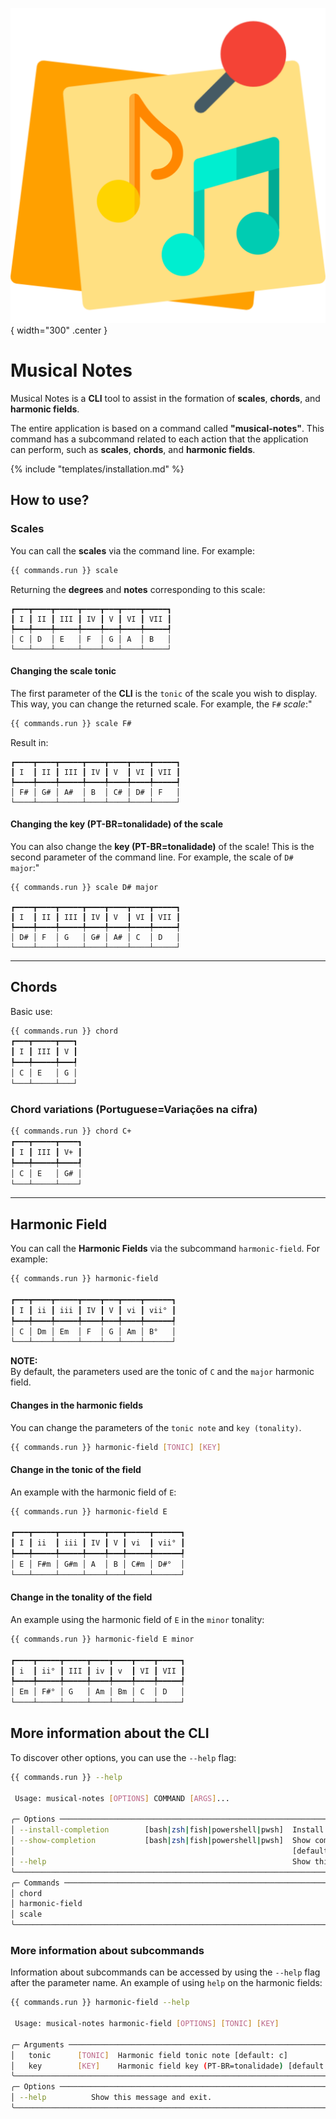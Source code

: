 ![project-logo](assets/logo.png){ width="300" .center }
# Musical Notes

Musical Notes is a **CLI** tool to assist in the formation of **scales**, **chords**, and **harmonic fields**.

The entire application is based on a command called **"musical-notes"**. This command has a subcommand related to each action that the application can perform, such as **scales**, **chords**, and **harmonic fields**.

{% include "templates/installation.md" %}

## How to use?

### Scales

You can call the **scales** via the command line. For example:


```bash
{{ commands.run }} scale
```

Returning the **degrees** and **notes** corresponding to this scale:

```
┏━━━┳━━━━┳━━━━━┳━━━━┳━━━┳━━━━┳━━━━━┓
┃ I ┃ II ┃ III ┃ IV ┃ V ┃ VI ┃ VII ┃
┡━━━╇━━━━╇━━━━━╇━━━━╇━━━╇━━━━╇━━━━━┩
│ C │ D  │ E   │ F  │ G │ A  │ B   │
└───┴────┴─────┴────┴───┴────┴─────┘
```

#### Changing the scale tonic

The first parameter of the **CLI** is the `tonic` of the scale you wish to display. This way, you can change the returned scale. For example, the `F#` *scale*:"

```bash
{{ commands.run }} scale F#
```

Result in:

```
┏━━━━┳━━━━┳━━━━━┳━━━━┳━━━━┳━━━━┳━━━━━┓
┃ I  ┃ II ┃ III ┃ IV ┃ V  ┃ VI ┃ VII ┃
┡━━━━╇━━━━╇━━━━━╇━━━━╇━━━━╇━━━━╇━━━━━┩
│ F# │ G# │ A#  │ B  │ C# │ D# │ F   │
└────┴────┴─────┴────┴────┴────┴─────┘
```

#### Changing the key (PT-BR=tonalidade) of the scale

You can also change the **key (PT-BR=tonalidade)** of the scale! This is the second parameter of the command line. For example, the scale of `D# major`:"

```
{{ commands.run }} scale D# major

┏━━━━┳━━━━┳━━━━━┳━━━━┳━━━━┳━━━━┳━━━━━┓
┃ I  ┃ II ┃ III ┃ IV ┃ V  ┃ VI ┃ VII ┃
┡━━━━╇━━━━╇━━━━━╇━━━━╇━━━━╇━━━━╇━━━━━┩
│ D# │ F  │ G   │ G# │ A# │ C  │ D   │
└────┴────┴─────┴────┴────┴────┴─────┘
```

---

## Chords

Basic use:

```bash
{{ commands.run }} chord
┏━━━┳━━━━━┳━━━┓
┃ I ┃ III ┃ V ┃
┡━━━╇━━━━━╇━━━┩
│ C │ E   │ G │
└───┴─────┴───┘
```

### Chord variations (Portuguese=Variações na cifra)

```bash
{{ commands.run }} chord C+
┏━━━┳━━━━━┳━━━━┓
┃ I ┃ III ┃ V+ ┃
┡━━━╇━━━━━╇━━━━┩
│ C │ E   │ G# │
└───┴─────┴────┘
```

---

## Harmonic Field

You can call the **Harmonic Fields** via the subcommand `harmonic-field`. For example:

```bash
{{ commands.run }} harmonic-field

┏━━━┳━━━━┳━━━━━┳━━━━┳━━━┳━━━━┳━━━━━━┓
┃ I ┃ ii ┃ iii ┃ IV ┃ V ┃ vi ┃ vii° ┃
┡━━━╇━━━━╇━━━━━╇━━━━╇━━━╇━━━━╇━━━━━━┩
│ C │ Dm │ Em  │ F  │ G │ Am │ B°   │
└───┴────┴─────┴────┴───┴────┴──────┘
```

**NOTE:**  
By default, the parameters used are the tonic of `C` and the `major` harmonic field.

#### Changes in the harmonic fields

You can change the parameters of the `tonic note` and `key (tonality)`.

```bash
{{ commands.run }} harmonic-field [TONIC] [KEY]
```

#### Change in the tonic of the field

An example with the harmonic field of `E`:

```bash
{{ commands.run }} harmonic-field E

┏━━━┳━━━━━┳━━━━━┳━━━━┳━━━┳━━━━━┳━━━━━━┓
┃ I ┃ ii  ┃ iii ┃ IV ┃ V ┃ vi  ┃ vii° ┃
┡━━━╇━━━━━╇━━━━━╇━━━━╇━━━╇━━━━━╇━━━━━━┩
│ E │ F#m │ G#m │ A  │ B │ C#m │ D#°  │
└───┴─────┴─────┴────┴───┴─────┴──────┘
```

#### Change in the tonality of the field

An example using the harmonic field of `E` in the `minor` tonality:


```bash
{{ commands.run }} harmonic-field E minor

┏━━━━┳━━━━━┳━━━━━┳━━━━┳━━━━┳━━━━┳━━━━━┓
┃ i  ┃ ii° ┃ III ┃ iv ┃ v  ┃ VI ┃ VII ┃
┡━━━━╇━━━━━╇━━━━━╇━━━━╇━━━━╇━━━━╇━━━━━┩
│ Em │ F#° │ G   │ Am │ Bm │ C  │ D   │
└────┴─────┴─────┴────┴────┴────┴─────┘
```

## More information about the CLI

To discover other options, you can use the `--help` flag:

```bash
{{ commands.run }} --help
                                                                       
 Usage: musical-notes [OPTIONS] COMMAND [ARGS]...

╭─ Options ──────────────────────────────────────────────────────────────────────────────────────────────────────────────────────────────────────────────╮
│ --install-completion        [bash|zsh|fish|powershell|pwsh]  Install completion for the specified shell. [default: None]                               │
│ --show-completion           [bash|zsh|fish|powershell|pwsh]  Show completion for the specified shell, to copy it or customize the installation.        │
│                                                              [default: None]                                                                           │
│ --help                                                       Show this message and exit.                                                               │
╰────────────────────────────────────────────────────────────────────────────────────────────────────────────────────────────────────────────────────────╯
╭─ Commands ─────────────────────────────────────────────────────────────────────────────────────────────────────────────────────────────────────────────╮
│ chord                                                                                                                                                  │
│ harmonic-field                                                                                                                                         │
│ scale                                                                                                                                                  │
╰────────────────────────────────────────────────────────────────────────────────────────────────────────────────────────────────────────────────────────╯

```

### More information about subcommands

Information about subcommands can be accessed by using the `--help` flag after the parameter name. An example of using `help` on the harmonic fields:

```bash
{{ commands.run }} harmonic-field --help
                                                                       
 Usage: musical-notes harmonic-field [OPTIONS] [TONIC] [KEY]

╭─ Arguments ──────────────────────────────────────────────────────────────────────────────────────────────────────────────────────────────────────────────────────────────────────────╮
│   tonic      [TONIC]  Harmonic field tonic note [default: c]                                                                                                                         │
│   key        [KEY]    Harmonic field key (PT-BR=tonalidade) [default: major]                                                                                                         │
╰──────────────────────────────────────────────────────────────────────────────────────────────────────────────────────────────────────────────────────────────────────────────────────╯
╭─ Options ────────────────────────────────────────────────────────────────────────────────────────────────────────────────────────────────────────────────────────────────────────────╮
│ --help          Show this message and exit.                                                                                                                                          │
╰──────────────────────────────────────────────────────────────────────────────────────────────────────────────────────────────────────────────────────────────────────────────────────╯

```
